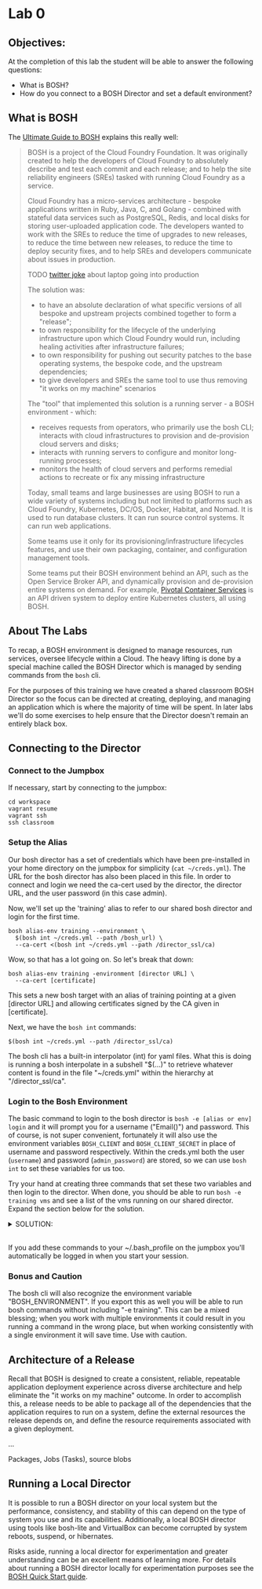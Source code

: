 # Lab 0
## Objectives:
At the completion of this lab the student will be able to answer the following questions:

* What is BOSH?
* How do you connect to a BOSH Director and set a default environment?

## What is BOSH
The [Ultimate Guide to BOSH](https://ultimateguidetobosh.com/introduction/#what-is-bosh) explains this really well:

>BOSH is a project of the Cloud Foundry Foundation. It was originally created to help the developers of Cloud Foundry to absolutely describe and test each commit and each release; and to help the site reliability engineers (SREs) tasked with running Cloud Foundry as a service.
>
>Cloud Foundry has a micro-services architecture - bespoke applications written in Ruby, Java, C, and Golang - combined with stateful data services such as PostgreSQL, Redis, and local disks for storing user-uploaded application code. The developers wanted to work with the SREs to reduce the time of upgrades to new releases, to reduce the time between new releases, to reduce the time to deploy security fixes, and to help SREs and developers communicate about issues in production.
>
>TODO [twitter joke](https://twitter.com/oising/status/298464920717099009) about laptop going into production
>
>The solution was:
>
>* to have an absolute declaration of what specific versions of all bespoke and upstream projects combined together to form a "release";
>* to own responsibility for the lifecycle of the underlying infrastructure upon which Cloud Foundry would run, including healing activities after infrastructure failures;
>* to own responsibility for pushing out security patches to the base operating systems, the bespoke code, and the upstream dependencies;
>* to give developers and SREs the same tool to use thus removing "it works on my machine" scenarios
>
>The "tool" that implemented this solution is a running server - a BOSH environment - which:
>
>* receives requests from operators, who primarily use the bosh CLI;
interacts with cloud infrastructures to provision and de-provision cloud servers and disks;
>* interacts with running servers to configure and monitor long-running processes;
>* monitors the health of cloud servers and performs remedial actions to recreate or fix any missing infrastructure
>
>Today, small teams and large businesses are using BOSH to run a wide variety of systems including but not limited to platforms such as Cloud Foundry, Kubernetes, DC/OS, Docker, Habitat, and Nomad. It is used to run database clusters. It can run source control systems. It can run web applications.
>
>Some teams use it only for its provisioning/infrastructure lifecycles features, and use their own packaging, container, and configuration management tools.
>
>Some teams put their BOSH environment behind an API, such as the Open Service Broker API, and dynamically provision and de-provision entire systems on demand. For example, [Pivotal Container Services](https://pivotal.io/platform/pivotal-container-service) is an API driven system to deploy entire Kubernetes clusters, all using BOSH.

## About The Labs
To recap, a BOSH environment is designed to manage resources, run services, oversee lifecycle within a Cloud. The heavy lifting is done by a special machine called the BOSH Director which is managed by sending commands from the `bosh` cli.

For the purposes of this training we have created a shared classroom BOSH Director so the focus can be directed at creating, deploying, and managing an application which is where the majority of time will be spent. In later labs we'll do some exercises to help ensure that the Director doesn't remain an entirely black box.

## Connecting to the Director
### Connect to the Jumpbox
If necessary, start by connecting to the jumpbox:

    cd workspace
    vagrant resume
    vagrant ssh
    ssh classroom

### Setup the Alias
Our bosh director has a set of credentials which have been pre-installed in your home directory on the jumpbox for simplicity (`cat ~/creds.yml`). The URL for the bosh director has also been placed in this file. In order to connect and login we need the ca-cert used by the director, the director URL, and the user password (in this case admin).

Now, we'll set up the 'training' alias to refer to our shared bosh director and login for the first time.

    bosh alias-env training --environment \
      $(bosh int ~/creds.yml --path /bosh_url) \
      --ca-cert <(bosh int ~/creds.yml --path /director_ssl/ca)

Wow, so that has a lot going on. So let's break that down:

    bosh alias-env training -environment [director URL] \
      --ca-cert [certificate]

This sets a new bosh target with an alias of training pointing at a given [director URL] and allowing certificates signed by the CA given in [certificate].

Next, we have the `bosh int` commands:

	$(bosh int ~/creds.yml --path /director_ssl/ca)

The bosh cli has a built-in interpolator (int) for yaml files. What this is doing is running a bosh interpolate in a subshell "$(...)" to retrieve whatever content is found in the file "~/creds.yml" within the hierarchy at "/director_ssl/ca".

### Login to the Bosh Environment
The basic command to login to the bosh director is `bosh -e [alias or env] login` and it will prompt you for a username ("Email()") and password. This of course, is not super convenient, fortunately it will also use the environment variables `BOSH_CLIENT` and `BOSH_CLIENT_SECRET` in place of username and password respectively. Within the creds.yml both the user (`username`) and password (`admin_password`) are stored, so we can use `bosh int` to set these variables for us too.

Try your hand at creating three commands that set these two variables and then login to the director. When done, you should be able to run `bosh -e training vms` and see a list of the vms running on our shared director. Expand the section below for the solution.

<details><summary>SOLUTION:</summary>
     
    export BOSH_CLIENT=$(bosh int ~/creds.yml --path /username)
    export BOSH_CLIENT_SECRET=$(bosh int ~/creds.yml --path /admin_password)
    bosh -e training login

</details><br/>

If you add these commands to your ~/.bash_profile on the jumpbox you'll automatically be logged in when you start your session.


### Bonus and Caution
The bosh cli will also recognize the environment variable "BOSH_ENVIRONMENT". If you export this as well you will be able to run bosh commands without including "-e training". This can be a mixed blessing; when you work with multiple environments it could result in you running a command in the wrong place, but when working consistently with a single environment it will save time. Use with caution.


## Architecture of a Release
Recall that BOSH is designed to create a consistent, reliable, repeatable application deployment experience across diverse architecture and help eliminate the "it works on my machine" outcome. In order to accomplish this, a release needs to be able to package all of the dependencies that the application requires to run on a system, define the external resources the release depends on, and define the resource requirements associated with a given deployment.

…

Packages, Jobs (Tasks), source blobs


## Running a Local Director
It is possible to run a BOSH director on your local system but the performance, consistency, and stability of this can depend on the type of system you use and its capabilities. Additionally, a local BOSH director using tools like bosh-lite and VirtualBox can become corrupted by system reboots, suspend, or hibernates.

Risks aside, running a local director for experimentation and greater understanding can be an excellent means of learning more. For details about running a BOSH director locally for experimentation purposes see the [BOSH Quick Start guide](https://bosh.io/docs/quick-start/).
